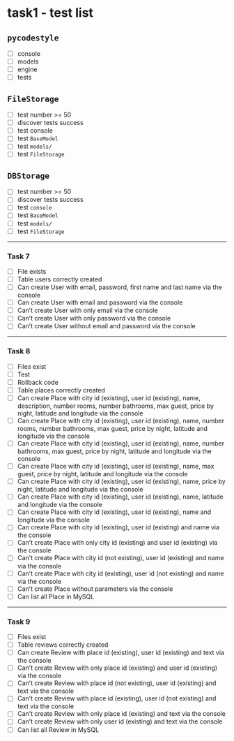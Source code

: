 # task1 - test list

## `pycodestyle`

- [ ] console
- [ ] models
- [ ] engine
- [ ] tests

## `FileStorage`

- [ ] test number >= 50
- [ ] discover tests success
- [ ] test console
- [ ] test `BaseModel`
- [ ] test `models/`
- [ ] test `FileStorage`

## `DBStorage`

- [ ] test number >= 50
- [ ] discover tests success
- [ ] test `console`
- [ ] test `BaseModel`
- [ ] test `models/`
- [ ] test `FileStorage`

----

### Task 7

- [ ] File exists
- [ ] Table users correctly created
- [ ] Can create User with email, password,
      first name and last name via the console
- [ ] Can create User with email and password via the console
- [ ] Can’t create User with only email via the console
- [ ] Can’t create User with only password via the console
- [ ] Can’t create User without email and password via the console

----

### Task 8

- [ ] Files exist
- [ ] Test
- [ ] Rollback code
- [ ] Table places correctly created
- [ ] Can create Place with city id (existing),
      user id (existing), name, description, number rooms,
      number bathrooms, max guest, price by night, latitude
      and longitude via the console
- [ ] Can create Place with city id (existing), user id (existing),
      name, number rooms, number bathrooms, max guest, price by night,
      latitude and longitude via the console
- [ ] Can create Place with city id (existing), user id (existing),
      name, number bathrooms, max guest, price by night, latitude and
      longitude via the console
- [ ] Can create Place with city id (existing), user id (existing),
      name, max guest, price by night, latitude and longitude via the console
- [ ] Can create Place with city id (existing), user id (existing),
      name, price by night, latitude and longitude via the console
- [ ] Can create Place with city id (existing), user id (existing),
      name, latitude and longitude via the console
- [ ] Can create Place with city id (existing), user id (existing),
      name and longitude via the console
- [ ] Can create Place with city id (existing), user id (existing)
      and name via the console
- [ ] Can’t create Place with only city id (existing) and user id (existing) via the console
- [ ] Can’t create Place with city id (not existing), user id (existing) and name via the console
- [ ] Can’t create Place with city id (existing), user id (not existing) and name via the console
- [ ] Can’t create Place without parameters via the console
- [ ] Can list all Place in MySQL

----

### Task 9

- [ ] Files exist
- [ ] Table reviews correctly created
- [ ] Can create Review with place id (existing),
      user id (existing) and text via the console
- [ ] Can’t create Review with only place id (existing)
      and user id (existing) via the console
- [ ] Can’t create Review with place id (not existing),
      user id (existing) and text via the console
- [ ] Can’t create Review with place id (existing),
      user id (not existing) and text via the console
- [ ] Can’t create Review with only place id (existing)
      and text via the console
- [ ] Can’t create Review with only user id (existing)
      and text via the console
- [ ] Can list all Review in MySQL
